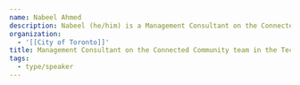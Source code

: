 ```yaml
---
name: Nabeel Ahmed
description: Nabeel (he/him) is a Management Consultant on the Connected Community team in the Technology Services Division at the City of Toronto. His work focuses on the City's Digital Infrastructure Strategic Framework and initiatives to advance data governance at the City.
organization:
  - '[[City of Toronto]]'
title: Management Consultant on the Connected Community team in the Technology Services Division
tags:
  - type/speaker
---
```

